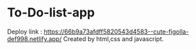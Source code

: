 # To-Do-list-app
Deploy link : https://66b9a73afdff5820543d4583--cute-figolla-def998.netlify.app/
Created by html,css and javascript.

